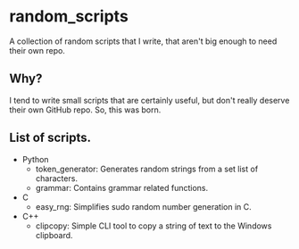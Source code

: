 # random_scripts

A collection of random scripts that I write, that aren't big enough to need their own repo.

## Why?

I tend to write small scripts that are certainly useful, but don't really deserve  their own GitHub repo. So, this was born.

## List of scripts.
* Python
	* token_generator: Generates random strings from a set list of characters.
	* grammar: Contains grammar related functions.
* C
	* easy_rng: Simplifies sudo random number generation in C.
* C++
	* clipcopy: Simple CLI tool to copy a string of text to the Windows clipboard.
